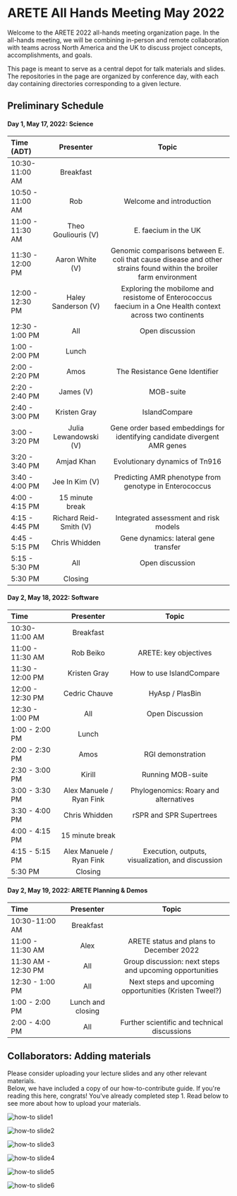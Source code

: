 # ARETE All Hands Meeting May 2022
Welcome to the ARETE 2022 all-hands meeting organization page.
In the all-hands meeting, we will be combining in-person and remote collaboration with teams across North America and the UK to discuss project concepts, accomplishments, and goals.

This page is meant to serve as a central depot for talk materials and slides. The repositories in the page are organized by conference day, with each day containing directories corresponding to a given lecture.

## Preliminary Schedule
#### Day 1, May 17, 2022: Science
| Time (ADT) | Presenter | Topic |
|:---|:--:|:--:|
| 10:30-11:00 AM | Breakfast |   |
| 10:50 - 11:00 AM | Rob | Welcome and introduction |
| 11:00 - 11:30 AM | Theo Gouliouris (V) | E. faecium in the UK |
| 11:30 - 12:00 PM | Aaron White (V) | Genomic comparisons between E. coli that cause disease and other strains found within the broiler farm environment |
| 12:00 - 12:30 PM | Haley Sanderson (V) | Exploring the mobilome and resistome of Enterococcus faecium in a One Health context across two continents |
| 12:30 - 1:00 PM | All | Open discussion |
| 1:00 - 2:00 PM | Lunch |   |
| 2:00 - 2:20 PM  | Amos | The Resistance Gene Identifier |
| 2:20 - 2:40 PM | James (V) | MOB-suite |
| 2:40 - 3:00 PM | Kristen Gray | IslandCompare |
| 3:00 - 3:20 PM | Julia Lewandowski (V) | Gene order based embeddings for identifying candidate divergent AMR genes |
| 3:20 - 3:40 PM | Amjad Khan | Evolutionary dynamics of Tn916 |
| 3:40 - 4:00 PM | Jee In Kim (V) | Predicting AMR phenotype from genotype in Enterococcus |
| 4:00 - 4:15 PM | 15 minute break |   |
| 4:15 - 4:45 PM | Richard Reid-Smith (V) | Integrated assessment and risk models |
| 4:45 - 5:15 PM | Chris Whidden | Gene dynamics: lateral gene transfer |
| 5:15 - 5:30 PM | All | Open discussion |
| 5:30 PM | Closing |   |

#### Day 2, May 18, 2022: Software
| Time | Presenter | Topic |
|:---|:--:|:--:|
| 10:30-11:00 AM | Breakfast |   |
| 11:00 - 11:30 AM | Rob Beiko | ARETE: key objectives |
| 11:30 - 12:00 PM | Kristen Gray | How to use IslandCompare |
| 12:00 - 12:30 PM | Cedric Chauve | HyAsp / PlasBin |
| 12:30 - 1:00 PM | All | Open Discussion |
| 1:00 - 2:00 PM | Lunch |   |
| 2:00 - 2:30 PM  | Amos | RGI demonstration |
| 2:30 - 3:00 PM | Kirill | Running MOB-suite |
| 3:00 - 3:30 PM | Alex Manuele / Ryan Fink | Phylogenomics: Roary and alternatives |
| 3:30 - 4:00 PM | Chris Whidden | rSPR and SPR Supertrees |
| 4:00 - 4:15 PM | 15 minute break |   |
| 4:15 - 5:15 PM | Alex Manuele / Ryan Fink | Execution, outputs, visualization, and discussion |
| 5:30 PM | Closing |   |

#### Day 2, May 19, 2022: ARETE Planning & Demos
| Time | Presenter | Topic |
|:---|:--:|:--:|
| 10:30-11:00 AM | Breakfast |   |
| 11:00 - 11:30 AM | Alex | ARETE status and plans to December 2022 |
| 11:30 AM - 12:30 PM | All | Group discussion: next steps and upcoming opportunities |
| 12:30 - 1:00 PM | All | Next steps and upcoming opportunities (Kristen Tweel?) |
| 1:00 - 2:00 PM | Lunch and closing |   |
| 2:00 - 4:00 PM | All | Further scientific and technical discussions |

## Collaborators: Adding materials
Please consider uploading your lecture slides and any other relevant materials.<br>
Below, we have included a copy of our how-to-contribute guide. If you're reading this here, congrats! You've already completed step 1. Read below to see more about how to upload your materials.

![how-to slide1](https://raw.githubusercontent.com/arete-all-hands-2022/.github/main/profile/how-to-share-images/Material-Sharing-Guide1.png "how-to slide 1")

![how-to slide2](https://raw.githubusercontent.com/arete-all-hands-2022/.github/main/profile/how-to-share-images/Material-Sharing-Guide2.png "how-to slide 2")

![how-to slide3](https://raw.githubusercontent.com/arete-all-hands-2022/.github/main/profile/how-to-share-images/Material-Sharing-Guide3.png "how-to slide 3")

![how-to slide4](https://raw.githubusercontent.com/arete-all-hands-2022/.github/main/profile/how-to-share-images/Material-Sharing-Guide4.png "how-to slide 4")

![how-to slide5](https://raw.githubusercontent.com/arete-all-hands-2022/.github/main/profile/how-to-share-images/Material-Sharing-Guide5.png "how-to slide 5")

![how-to slide6](https://raw.githubusercontent.com/arete-all-hands-2022/.github/main/profile/how-to-share-images/Material-Sharing-Guide6.png "how-to slide 6")
